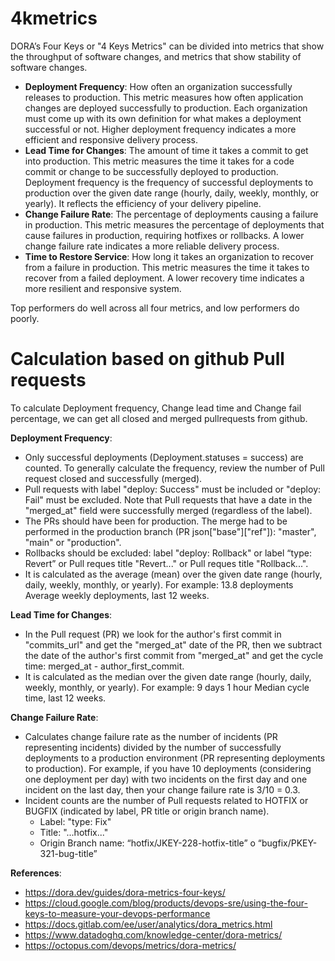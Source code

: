 # 4kmetrics
DORA’s Four Keys or "4 Keys Metrics" can be divided into metrics that show the throughput of software changes, and metrics that show stability of software changes.

- **Deployment Frequency**: How often an organization successfully releases to production. This metric measures how often application changes are deployed successfully to production. Each organization must come up with its own definition for what makes a deployment successful or not. Higher deployment frequency indicates a more efficient and responsive delivery process.
- **Lead Time for Changes**: The amount of time it takes a commit to get into production. This metric measures the time it takes for a code commit or change to be successfully deployed to production. Deployment frequency is the frequency of successful deployments to production over the given date range (hourly, daily, weekly, monthly, or yearly). It reflects the efficiency of your delivery pipeline.
- **Change Failure Rate**: The percentage of deployments causing a failure in production. This metric measures the percentage of deployments that cause failures in production, requiring hotfixes or rollbacks. A lower change failure rate indicates a more reliable delivery process.
- **Time to Restore Service**: How long it takes an organization to recover from a failure in production. This metric measures the time it takes to recover from a failed deployment. A lower recovery time indicates a more resilient and responsive system.

Top performers do well across all four metrics, and low performers do poorly.

# Calculation based on github Pull requests

To calculate Deployment frequency, Change lead time and Change fail percentage, we can get all closed and merged pullrequests from github.

**Deployment Frequency**:
- Only successful deployments (Deployment.statuses = success) are counted. To generally calculate the frequency, review the number of Pull request closed and successfully (merged). 
- Pull requests with label "deploy: Success" must be included or "deploy: Fail" must be excluded. Note that Pull requests that have a date in the "merged_at" field were successfully merged (regardless of the label).
- The PRs should have been for production. The merge had to be performed in the production branch (PR json["base"]["ref"]): "master", "main" or "production".
- Rollbacks should be excluded: label "deploy: Rollback" or label “type: Revert” or Pull reques title "Revert..." or Pull reques title "Rollback...".
- It is calculated as the average (mean) over the given date range (hourly, daily, weekly, monthly, or yearly). For example: 13.8 deployments Average weekly deployments, last 12 weeks.

**Lead Time for Changes**:
- In the Pull request (PR) we look for the author's first commit in "commits_url" and get the "merged_at" date of the PR, then we subtract the date of the author's first commit from "merged_at" and get the cycle time: merged_at - author_first_commit.
- It is calculated as the median over the given date range (hourly, daily, weekly, monthly, or yearly). For example: 9 days 1 hour Median cycle time, last 12 weeks.

**Change Failure Rate**: 
- Calculates change failure rate as the number of incidents (PR representing incidents) divided by the number of successfully deployments to a production environment (PR representing deployments to production). For example, if you have 10 deployments (considering one deployment per day) with two incidents on the first day and one incident on the last day, then your change failure rate is 3/10 = 0.3.
- Incident counts are the number of Pull requests related to HOTFIX or BUGFIX (indicated by label, PR title or origin branch name).
  - Label: "type: Fix"
  - Title: "...hotfix..."
  - Origin Branch name: “hotfix/JKEY-228-hotfix-title” o “bugfix/PKEY-321-bug-title”



**References**:
- https://dora.dev/guides/dora-metrics-four-keys/
- https://cloud.google.com/blog/products/devops-sre/using-the-four-keys-to-measure-your-devops-performance
- https://docs.gitlab.com/ee/user/analytics/dora_metrics.html
- https://www.datadoghq.com/knowledge-center/dora-metrics/
- https://octopus.com/devops/metrics/dora-metrics/

